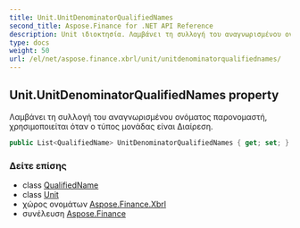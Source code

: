 ```yaml
---
title: Unit.UnitDenominatorQualifiedNames
second_title: Aspose.Finance for .NET API Reference
description: Unit ιδιοκτησία. Λαμβάνει τη συλλογή του αναγνωρισμένου ονόματος παρονομαστή χρησιμοποιείται όταν ο τύπος μονάδας είναι Διαίρεση.
type: docs
weight: 50
url: /el/net/aspose.finance.xbrl/unit/unitdenominatorqualifiednames/
---
```

## Unit.UnitDenominatorQualifiedNames property

Λαμβάνει τη συλλογή του αναγνωρισμένου ονόματος παρονομαστή, χρησιμοποιείται όταν ο τύπος μονάδας είναι Διαίρεση.

```csharp
public List<QualifiedName> UnitDenominatorQualifiedNames { get; set; }
```

### Δείτε επίσης

* class [QualifiedName](../../qualifiedname/)
* class [Unit](../)
* χώρος ονομάτων [Aspose.Finance.Xbrl](../../unit/)
* συνέλευση [Aspose.Finance](../../../)


